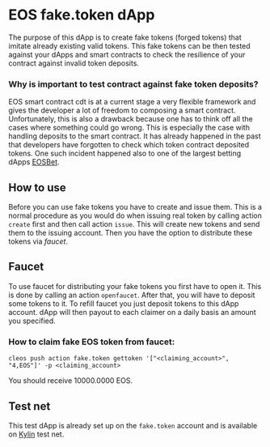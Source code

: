 # EOS fake.token dApp
The purpose of this dApp is to create fake tokens (forged tokens) that imitate already existing valid tokens. This fake tokens can be then tested against your dApps and smart contracts to check the resilience of your contract against invalid token deposits.

### Why is important to test contract against fake token deposits?
EOS smart contract cdt is at a current stage a very flexible framework and gives the developer a lot of freedom to composing a smart contract. Unfortunately, this is also a drawback because one has to think off all the cases where something could go wrong.
This is especially the case with handling deposits to the smart contract. It has already happened in the past that developers have forgotten to check which token contract deposited tokens. One such incident happened also to one of the largest betting dApps [EOSBet](https://www.reddit.com/r/eos/comments/9fxyd4/eosbet_transfer_hack_statement/).

## How to use
Before you can use fake tokens you have to create and issue them. This is a normal procedure as you would do when issuing real token by calling action `create` first and then call action `issue`. This will create new tokens and send them to the issuing account.
Then you have the option to distribute these tokens via *faucet*.

## Faucet
To use faucet for distributing your fake tokens you first have to open it. This is done by calling an action `openfaucet`. After that, you will have to deposit some tokens to it. To refill faucet you just deposit tokens to this dApp account. dApp will then payout to each claimer on a daily basis an amount you specified.

### How to claim fake EOS token from faucet:
`cleos push action fake.token gettoken '["<claiming_account>", "4,EOS"]' -p <claiming_account>`

You should receive 10000.0000 EOS.

## Test net
This test dApp is already set up on the `fake.token` account and is available on <!---[Jungle](https://jungle.bloks.io/account/fake.token) and  --> [Kylin](https://kylin.bloks.io/account/fake.token) test net.
